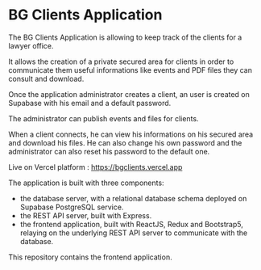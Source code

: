 # BG Clients Application

The BG Clients Application is allowing to keep track of the clients for a lawyer office.

It allows the creation of a private secured area for clients in order to communicate them useful informations like events and PDF files they can consult and download.

Once the application administrator creates a client, an user is created on Supabase with his email and a default password.

The administrator can publish events and files for clients.

When a client connects, he can view his informations on his secured area and download his files. He can also change his own password and the administrator can also reset his password to the default one.

Live on Vercel platform : https://bgclients.vercel.app

The application is built with three components:

- the database server, with a relational database schema deployed on Supabase PostgreSQL service.
- the REST API server, built with Express.
- the frontend application, built with ReactJS, Redux and Bootstrap5, relaying on the underlying REST API server to communicate with the database.

This repository contains the frontend application.

